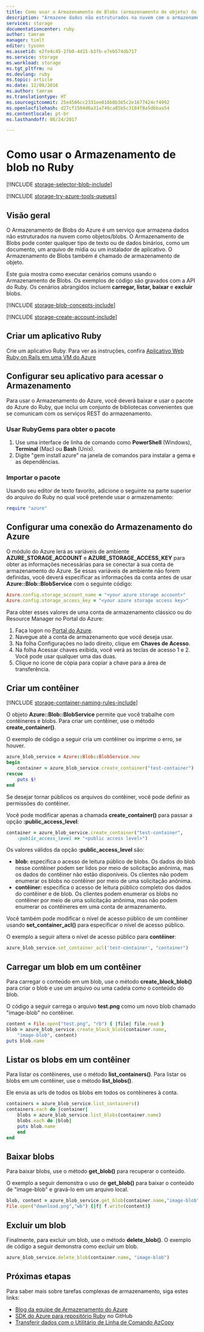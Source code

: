 ```yaml
---
title: Como usar o Armazenamento de Blobs (armazenamento de objeto) do Ruby | Microsoft Docs
description: "Armazene dados não estruturados na nuvem com o armazenamento de blobs do Azure (armazenamento de objeto)."
services: storage
documentationcenter: ruby
author: tamram
manager: timlt
editor: tysonn
ms.assetid: e2fe4c45-27b0-4d15-b3fb-e7eb574db717
ms.service: storage
ms.workload: storage
ms.tgt_pltfrm: na
ms.devlang: ruby
ms.topic: article
ms.date: 12/08/2016
ms.author: tamram
ms.translationtype: HT
ms.sourcegitcommit: 25e4506cc2331ee016b8b365c2e1677424cf4992
ms.openlocfilehash: d27cf1594d6a31a746ca85b5c3184f8a5dbbaa54
ms.contentlocale: pt-br
ms.lasthandoff: 08/24/2017

---
```

# <a name="how-to-use-blob-storage-from-ruby"></a>Como usar o Armazenamento de blob no Ruby
[!INCLUDE [storage-selector-blob-include](../../../includes/storage-selector-blob-include.md)]

[!INCLUDE [storage-try-azure-tools-queues](../../../includes/storage-try-azure-tools-blobs.md)]

## <a name="overview"></a>Visão geral
O Armazenamento de Blobs do Azure é um serviço que armazena dados não estruturados na nuvem como objetos/blobs. O Armazenamento de Blobs pode conter qualquer tipo de texto ou de dados binários, como um documento, um arquivo de mídia ou um instalador de aplicativo. O Armazenamento de Blobs também é chamado de armazenamento de objeto.

Este guia mostra como executar cenários comuns usando o Armazenamento de Blobs. Os exemplos de código são gravados com a API do Ruby. Os cenários abrangidos incluem **carregar, listar, baixar** e **excluir** blobs.

[!INCLUDE [storage-blob-concepts-include](../../../includes/storage-blob-concepts-include.md)]

[!INCLUDE [storage-create-account-include](../../../includes/storage-create-account-include.md)]

## <a name="create-a-ruby-application"></a>Criar um aplicativo Ruby
Crie um aplicativo Ruby. Para ver as instruções, confira [Aplicativo Web Ruby on Rails em uma VM do Azure](../../virtual-machines/linux/classic/virtual-machines-linux-classic-ruby-rails-web-app.md)

## <a name="configure-your-application-to-access-storage"></a>Configurar seu aplicativo para acessar o Armazenamento
Para usar o Armazenamento do Azure, você deverá baixar e usar o pacote do Azure do Ruby, que inclui um conjunto de bibliotecas convenientes que se comunicam com os serviços REST do armazenamento.

### <a name="use-rubygems-to-obtain-the-package"></a>Usar RubyGems para obter o pacote
1. Use uma interface de linha de comando como **PowerShell** (Windows), **Terminal** (Mac) ou **Bash** (Unix).
2. Digite "gem install azure" na janela de comandos para instalar a gema e as dependências.

### <a name="import-the-package"></a>Importar o pacote
Usando seu editor de texto favorito, adicione o seguinte na parte superior do arquivo do Ruby no qual você pretende usar o armazenamento:

```ruby
require "azure"
```

## <a name="set-up-an-azure-storage-connection"></a>Configurar uma conexão do Armazenamento do Azure
O módulo do Azure lerá as variáveis de ambiente **AZURE\_STORAGE\_ACCOUNT** e **AZURE\_STORAGE\_ACCESS_KEY** para obter as informações necessárias para se conectar à sua conta de armazenamento do Azure. Se essas variáveis de ambiente não forem definidas, você deverá especificar as informações da conta antes de usar **Azure::Blob::BlobService** com o seguinte código:

```ruby
Azure.config.storage_account_name = "<your azure storage account>"
Azure.config.storage_access_key = "<your azure storage access key>"
```

Para obter esses valores de uma conta de armazenamento clássico ou do Resource Manager no Portal do Azure:

1. Faça logon no [Portal do Azure](https://portal.azure.com).
2. Navegue até a conta de armazenamento que você deseja usar.
3. Na folha Configurações no lado direito, clique em **Chaves de Acesso**.
4. Na folha Acessar chaves exibida, você verá as teclas de acesso 1 e 2. Você pode usar qualquer uma das duas.
5. Clique no ícone de cópia para copiar a chave para a área de transferência.

## <a name="create-a-container"></a>Criar um contêiner
[!INCLUDE [storage-container-naming-rules-include](../../../includes/storage-container-naming-rules-include.md)]

O objeto **Azure::Blob::BlobService** permite que você trabalhe com contêineres e blobs. Para criar um contêiner, use o método **create\_container()**.

O exemplo de código a seguir cria um contêiner ou imprime o erro, se houver.

```ruby
azure_blob_service = Azure::Blob::BlobService.new
begin
    container = azure_blob_service.create_container("test-container")
rescue
    puts $!
end
```

Se desejar tornar públicos os arquivos do contêiner, você pode definir as permissões do contêiner.

Você pode modificar apenas a chamada <strong>create\_container()</strong> para passar a opção **:public\_access\_level**:

```ruby
container = azure_blob_service.create_container("test-container",
    :public_access_level => "<public access level>")
```

Os valores válidos da opção **:public\_access\_level** são:

* **blob:** especifica o acesso de leitura público de blobs. Os dados do blob nesse contêiner podem ser lidos por meio de solicitação anônima, mas os dados do contêiner não estão disponíveis. Os clientes não podem enumerar os blobs no contêiner por meio de uma solicitação anônima.
* **contêiner:** especifica o acesso de leitura público completo dos dados do contêiner e de blob. Os clientes podem enumerar os blobs no contêiner por meio de uma solicitação anônima, mas não podem enumerar os contêineres em uma conta de armazenamento.

Você também pode modificar o nível de acesso público de um contêiner usando **set\_container\_acl()** para especificar o nível de acesso público.

O exemplo a seguir altera o nível de acesso público para **contêiner**:

```ruby
azure_blob_service.set_container_acl('test-container', "container")
```

## <a name="upload-a-blob-into-a-container"></a>Carregar um blob em um contêiner
Para carregar o conteúdo em um blob, use o método **create\_block\_blob()** para criar o blob e use um arquivo ou uma cadeia como o conteúdo do blob.

O código a seguir carrega o arquivo **test.png** como um novo blob chamado "image-blob" no contêiner.

```ruby
content = File.open("test.png", "rb") { |file| file.read }
blob = azure_blob_service.create_block_blob(container.name,
    "image-blob", content)
puts blob.name
```

## <a name="list-the-blobs-in-a-container"></a>Listar os blobs em um contêiner
Para listar os contêineres, use o método **list_containers()**.
Para listar os blobs em um contêiner, use o método **list\_blobs()**.

Ele envia as urls de todos os blobs em todos os contêineres à conta.

```ruby
containers = azure_blob_service.list_containers()
containers.each do |container|
    blobs = azure_blob_service.list_blobs(container.name)
    blobs.each do |blob|
    puts blob.name
    end
end
```

## <a name="download-blobs"></a>Baixar blobs
Para baixar blobs, use o método **get\_blob()** para recuperar o conteúdo.

O exemplo a seguir demonstra o uso de **get\_blob()** para baixar o conteúdo de "image-blob" e gravá-lo em um arquivo local.

```ruby
blob, content = azure_blob_service.get_blob(container.name,"image-blob")
File.open("download.png","wb") {|f| f.write(content)}
```

## <a name="delete-a-blob"></a>Excluir um blob
Finalmente, para excluir um blob, use o método **delete\_blob()**. O exemplo de código a seguir demonstra como excluir um blob.

```ruby
azure_blob_service.delete_blob(container.name, "image-blob")
```

## <a name="next-steps"></a>Próximas etapas
Para saber mais sobre tarefas complexas de armazenamento, siga estes links:

* [Blog da equipe de Armazenamento do Azure](http://blogs.msdn.com/b/windowsazurestorage/)
* [SDK do Azure para repositório Ruby](https://github.com/WindowsAzure/azure-sdk-for-ruby) no GitHub
* [Transferir dados com o Utilitário de Linha de Comando AzCopy](../common/storage-use-azcopy.md?toc=%2fazure%2fstorage%2fblobs%2ftoc.json)


